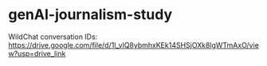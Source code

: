 # genAI-journalism-study

WildChat conversation IDs: https://drive.google.com/file/d/1l_vlQ8ybmhxKEk14SHSjOXk8lgWTmAxO/view?usp=drive_link
